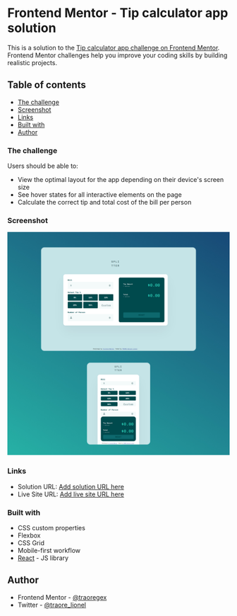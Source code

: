 # Frontend Mentor - Tip calculator app solution

This is a solution to the [Tip calculator app challenge on Frontend Mentor](https://www.frontendmentor.io/challenges/tip-calculator-app-ugJNGbJUX). Frontend Mentor challenges help you improve your coding skills by building realistic projects.

## Table of contents

  - [The challenge](#the-challenge)
  - [Screenshot](#screenshot)
  - [Links](#links)
  - [Built with](#built-with)
- [Author](#author)


### The challenge

Users should be able to:

- View the optimal layout for the app depending on their device's screen size
- See hover states for all interactive elements on the page
- Calculate the correct tip and total cost of the bill per person

### Screenshot

![](./screenshot.jpg)


### Links

- Solution URL: [Add solution URL here](https://www.frontendmentor.io/solutions/responsive-tip-calculator-using-react-sass-flexbox-and-grid-Je9DH9hrb)
- Live Site URL: [Add live site URL here](https://traoregex.github.io/tip-calculator-fm/)


### Built with

- CSS custom properties
- Flexbox
- CSS Grid
- Mobile-first workflow
- [React](https://reactjs.org/) - JS library


## Author

- Frontend Mentor - [@traoregex](https://www.frontendmentor.io/profile/traoregex)
- Twitter - [@traore_lionel](https://www.twitter.com/yourusername)

